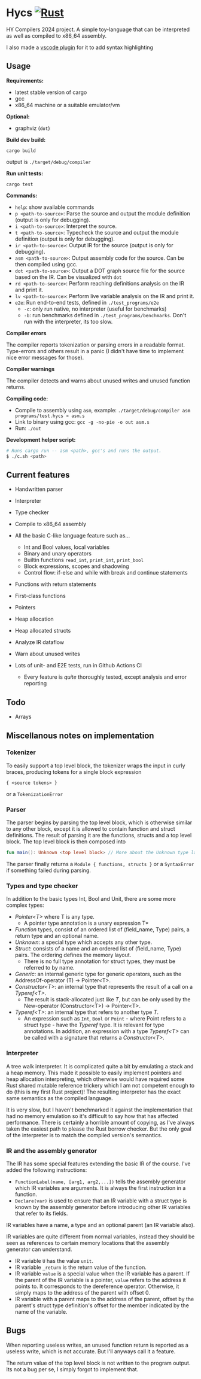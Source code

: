 # Hycs [![Rust](https://github.com/Veikkosuhonen/compiler/actions/workflows/ci.yml/badge.svg?branch=master)](https://github.com/Veikkosuhonen/compiler/actions/workflows/ci.yml)

HY Compilers 2024 project. A simple toy-language that can be interpreted as well as compiled to x86_64 assembly.

I also made a [vscode plugin](https://github.com/Veikkosuhonen/hy-compilers-language-support) for it to add syntax highlighting 

## Usage

**Requirements:**
- latest stable version of cargo
- gcc
- x86_64 machine or a suitable emulator/vm

**Optional:**
- graphviz (`dot`)

**Build dev build:**

`cargo build`

output is `./target/debug/compiler`

**Run unit tests:**

`cargo test`


**Commands:**

- `help`: show available commands
- `p <path-to-source>`: Parse the source and output the module definition (output is only for debugging).
- `i <path-to-source>`: Interpret the source.
- `t <path-to-source>`: Typecheck the source and output the module definition (output is only for debugging).
- `ir <path-to-source>`: Output IR for the source (output is only for debugging).
- `asm <path-to-source>`: Output assembly code for the source. Can be then compiled using gcc.
- `dot <path-to-source>`: Output a DOT graph source file for the source based on the IR. Can be visualized with `dot`
- `rd <path-to-source>`: Perform reaching definitions analysis on the IR and print it.
- `lv <path-to-source>`: Perform live variable analysis on the IR and print it.
- `e2e`: Run end-to-end tests, defined in `./test_programs/e2e`
  - `-c`: only run native, no interpreter (useful for benchmarks)
  - `-b`: run benchmarks defined in `./test_programs/benchmarks`. Don't run with the interpreter, its too slow.

**Compiler errors**

The compiler reports tokenization or parsing errors in a readable format. Type-errors and others result in a panic (I didn't have time to implement nice error messages for those).

**Compiler warnings**

The compiler detects and warns about unused writes and unused function returns.

**Compiling code:**

- Compile to assembly using `asm`, example: `./target/debug/compiler asm programs/test.hycs > asm.s`
- Link to binary using gcc: `gcc -g -no-pie -o out asm.s`
- Run: `./out`

**Development helper script:**

```bash
# Runs cargo run -- asm <path>, gcc's and runs the output.
$ ./c.sh <path>
```

## Current features

- Handwritten parser
- Interpreter
- Type checker
- Compile to x86_64 assembly

- All the basic C-like language feature such as...
  - Int and Bool values, local variables
  - Binary and unary operators
  - Builtin functions `read_int`, `print_int`, `print_bool`
  - Block expressions, scopes and shadowing
  - Control flow: if-else and while with break and continue statements

- Functions with return statements
- First-class functions
- Pointers
- Heap allocation
- Heap allocated structs
- Analyze IR dataflow
- Warn about unused writes
- Lots of unit- and E2E tests, run in Github Actions CI
  - Every feature is *quite* thoroughly tested, except analysis and error reporting

## Todo

- Arrays

## Miscellanous notes on implementation

### Tokenizer

To easily support a top level block, the tokenizer wraps the input in curly braces, producing tokens for a single block expression
```
{ <source tokens> }
```
or a `TokenizationError`

### Parser

The parser begins by parsing the top level block, which is otherwise similar to any other block, except it is allowed to contain function and struct definitions. The result of parsing it are the functions, structs and a top level block. The top level block is then composed into 
```kt
fun main(): Unknown <top level block> // More about the Unknown type later
```
The parser finally returns a `Module { functions, structs }` or a `SyntaxError` if something failed during parsing.

### Types and type checker

In addition to the basic types Int, Bool and Unit, there are some more complex types:

- _Pointer\<T>_ where T is any type.
  - A pointer type annotation is a unary expression T*
- _Function_ types, consist of an ordered list of (field_name, Type) pairs, a return type and an optional name.
- _Unknown_: a special type which accepts any other type.
- _Struct_: consists of a name and an ordered list of (field_name, Type) pairs. The ordering defines the memory layout.
  - There is no full type annotation for struct types, they must be referred to by name.
- _Generic_: an internal generic type for generic operators, such as the AddressOf-operator (T) -> Pointer\<T>.
- _Constructor\<T>_: an internal type that represents the result of a call on a _Typeref\<T>_.
  - The result is stack-allocated just like _T_, but can be only used by the New-operator (Constructor\<T>) -> Pointer\<T>.
- _Typeref\<T>_: an internal type that refers to another type _T_.
  - An expression such as `Int`, `Bool` or `Point` - where Point refers to a struct type - have the _Typeref_ type. It is relevant for type annotations. In addition, an expression with a type _Typeref\<T>_ can be called with a signature that returns a _Constructor\<T>_.

### Interpreter

A tree walk interpreter. It is complicated quite a bit by emulating a stack and a heap memory. This made it possible to easily implement pointers and heap allocation interpreting, which otherwise would have required some Rust shared mutable reference trickery which I am not competent enough to do (this is my first Rust project)! The resulting interpreter has the exact same semantics as the compiled language. 

It is very slow, but I haven't benchmarked it against the implementation that had no memory emulation so it's difficult to say how that has affected performance. There is certainly a horrible amount of copying, as I've always taken the easiest path to please the Rust borrow checker. But the only goal of the interpreter is to match the compiled version's semantics.

### IR and the assembly generator

The IR has some special features extending the basic IR of the course. I've added the following instructions:

- `FunctionLabel(name, [arg1, arg2,...])` tells the assembly generator which IR variables are arguments. It is always the first instruction in a function.
- `Declare(var)` is used to ensure that an IR variable with a struct type is known by the assembly generator before introducing other IR variables that refer to its fields.

IR variables have a name, a type and an optional parent (an IR variable also).

IR variables are quite different from normal variables, instead they should be seen as references to certain memory locations that the assembly generator can understand.

- IR variable `U` has the value `unit`.
- IR variable `_return` is the return value of the function.
- IR variable `value` is a special value when the IR variable has a parent. If the parent of the IR variable is a pointer, `value` refers to the address it points to. It corresponds to the dereference operator. Otherwise, it simply maps to the address of the parent with offset 0.
- IR variable with a parent maps to the address of the parent, offset by the parent's struct type definition's offset for the member indicated by the name of the variable.

## Bugs

When reporting useless writes, an unused function return is reported as a useless write, which is not accurate. But I'll anyways call it a feature.

The return value of the top level block is not written to the program output. Its not a bug per se, I simply forgot to implement that.
